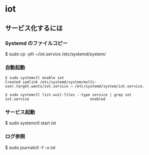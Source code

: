 # iot






サービス化するには
-----------------
### Systemd のファイルコピー
$ sudo cp -pfr  ~/iot.service /etc/systemd/system/


### 自動起動

```
$ sudo systemctl enable iot
Created symlink /etc/systemd/system/multi-user.target.wants/iot.service → /etc/systemd/system/iot.service.

$ sudo systemctl list-unit-files --type service | grep iot
iot.service                            enabled
```

### サービス起動
$ sudo systemctl start  iot


### ログ参照
$ sudo journalctl  -f -u iot
